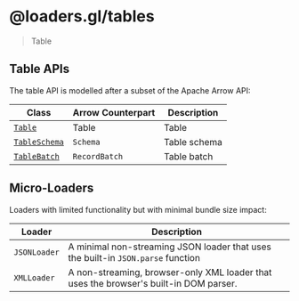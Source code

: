 # @loaders.gl/tables

> Table

## Table APIs

The table API is modelled after a subset of the Apache Arrow API:

| Class                                                              | Arrow Counterpart | Description  |
| ------------------------------------------------------------------ | ----------------- | ------------ |
| [`Table`](modules/tables/docs/api-reference/table.md)              | Table             | Table        |
| [`TableSchema`](modules/tables/docs/api-reference/table-schema.md) | `Schema`          | Table schema |
| [`TableBatch`](modules/tables/docs/api-reference/table-batch.md)   | `RecordBatch`     | Table batch  |

## Micro-Loaders

Loaders with limited functionality but with minimal bundle size impact:

| Loader       | Description                                                                           |
| ------------ | ------------------------------------------------------------------------------------- |
| `JSONLoader` | A minimal non-streaming JSON loader that uses the built-in `JSON.parse` function      |
| `XMLLoader`  | A non-streaming, browser-only XML loader that uses the browser's built-in DOM parser. |
